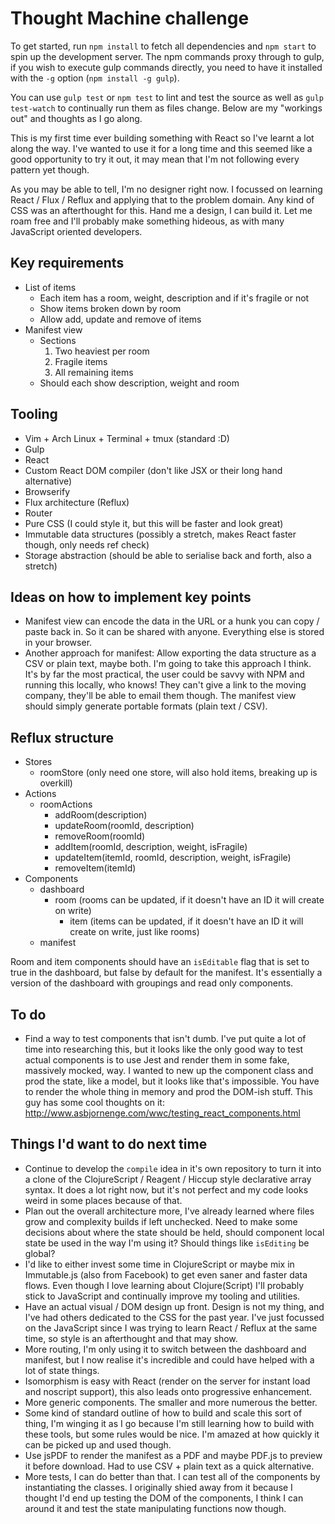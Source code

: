 # Thought Machine challenge

To get started, run `npm install` to fetch all dependencies and `npm start` to spin up the development server. The npm commands proxy through to gulp, if you wish to execute gulp commands directly, you need to have it installed with the `-g` option (`npm install -g gulp`).

You can use `gulp test` or `npm test` to lint and test the source as well as `gulp test-watch` to continually run them as files change. Below are my "workings out" and thoughts as I go along.

This is my first time ever building something with React so I've learnt a lot along the way. I've wanted to use it for a long time and this seemed like a good opportunity to try it out, it may mean that I'm not following every pattern yet though.

As you may be able to tell, I'm no designer right now. I focussed on learning React / Flux / Reflux and applying that to the problem domain. Any kind of CSS was an afterthought for this. Hand me a design, I can build it. Let me roam free and I'll probably make something hideous, as with many JavaScript oriented developers.

## Key requirements

 * List of items
   * Each item has a room, weight, description and if it's fragile or not
   * Show items broken down by room
   * Allow add, update and remove of items
 * Manifest view
   * Sections
     1. Two heaviest per room
     2. Fragile items
     3. All remaining items
   * Should each show description, weight and room

## Tooling

 * Vim + Arch Linux + Terminal + tmux (standard :D)
 * Gulp
 * React
 * Custom React DOM compiler (don't like JSX or their long hand alternative)
 * Browserify
 * Flux architecture (Reflux)
 * Router
 * Pure CSS (I could style it, but this will be faster and look great)
 * Immutable data structures (possibly a stretch, makes React faster though, only needs ref check)
 * Storage abstraction (should be able to serialise back and forth, also a stretch)

## Ideas on how to implement key points

 * Manifest view can encode the data in the URL or a hunk you can copy / paste back in. So it can be shared with anyone. Everything else is stored in your browser.
 * Another approach for manifest: Allow exporting the data structure as a CSV or plain text, maybe both. I'm going to take this approach I think. It's by far the most practical, the user could be savvy with NPM and running this locally, who knows! They can't give a link to the moving company, they'll be able to email them though. The manifest view should simply generate portable formats (plain text / CSV).

## Reflux structure

 * Stores
   * roomStore (only need one store, will also hold items, breaking up is overkill)
 * Actions
   * roomActions
     * addRoom(description)
     * updateRoom(roomId, description)
     * removeRoom(roomId)
     * addItem(roomId, description, weight, isFragile)
     * updateItem(itemId, roomId, description, weight, isFragile)
     * removeItem(itemId)
 * Components
   * dashboard
     * room (rooms can be updated, if it doesn't have an ID it will create on write)
       * item (items can be updated, if it doesn't have an ID it will create on write, just like rooms)
   * manifest

Room and item components should have an `isEditable` flag that is set to true in the dashboard, but false by default for the manifest. It's essentially a version of the dashboard with groupings and read only components.

## To do

 * Find a way to test components that isn't dumb. I've put quite a lot of time into researching this, but it looks like the only good way to test actual components is to use Jest and render them in some fake, massively mocked, way. I wanted to new up the component class and prod the state, like a model, but it looks like that's impossible. You have to render the whole thing in memory and prod the DOM-ish stuff. This guy has some cool thoughts on it: http://www.asbjornenge.com/wwc/testing_react_components.html

## Things I'd want to do next time

 * Continue to develop the `compile` idea in it's own repository to turn it into a clone of the ClojureScript / Reagent / Hiccup style declarative array syntax. It does a lot right now, but it's not perfect and my code looks weird in some places because of that.
 * Plan out the overall architecture more, I've already learned where files grow and complexity builds if left unchecked. Need to make some decisions about where the state should be held, should component local state be used in the way I'm using it? Should things like `isEditing` be global?
 * I'd like to either invest some time in ClojureScript or maybe mix in Immutable.js (also from Facebook) to get even saner and faster data flows. Even though I love learning about Clojure(Script) I'll probably stick to JavaScript and continually improve my tooling and utilities.
 * Have an actual visual / DOM design up front. Design is not my thing, and I've had others dedicated to the CSS for the past year. I've just focussed on the JavaScript since I was trying to learn React / Reflux at the same time, so style is an afterthought and that may show.
 * More routing, I'm only using it to switch between the dashboard and manifest, but I now realise it's incredible and could have helped with a lot of state things.
 * Isomorphism is easy with React (render on the server for instant load and noscript support), this also leads onto progressive enhancement.
 * More generic components. The smaller and more numerous the better.
 * Some kind of standard outline of how to build and scale this sort of thing, I'm winging it as I go because I'm still learning how to build with these tools, but some rules would be nice. I'm amazed at how quickly it can be picked up and used though.
 * Use jsPDF to render the manifest as a PDF and maybe PDF.js to preview it before download. Had to use CSV + plain text as a quick alternative.
 * More tests, I can do better than that. I can test all of the components by instantiating the classes. I originally shied away from it because I thought I'd end up testing the DOM of the components, I think I can around it and test the state manipulating functions now though.
